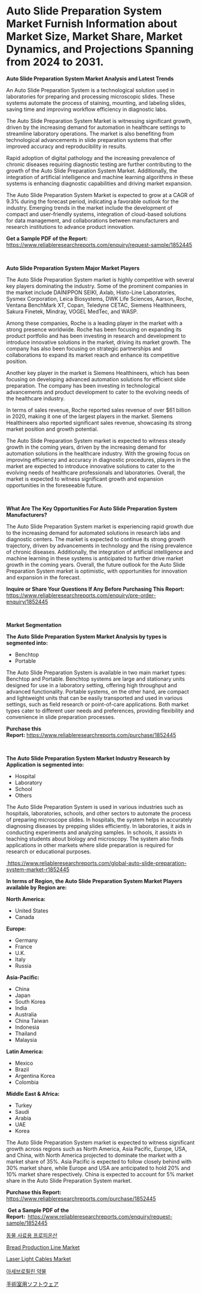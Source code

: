 <p><h1>Auto Slide Preparation System Market Furnish Information about Market Size, Market Share, Market Dynamics, and Projections Spanning from 2024 to 2031.</h1></p><p><strong>Auto Slide Preparation System Market Analysis and Latest Trends</strong></p>
<p><p>An Auto Slide Preparation System is a technological solution used in laboratories for preparing and processing microscopic slides. These systems automate the process of staining, mounting, and labeling slides, saving time and improving workflow efficiency in diagnostic labs.</p><p>The Auto Slide Preparation System Market is witnessing significant growth, driven by the increasing demand for automation in healthcare settings to streamline laboratory operations. The market is also benefiting from technological advancements in slide preparation systems that offer improved accuracy and reproducibility in results.</p><p>Rapid adoption of digital pathology and the increasing prevalence of chronic diseases requiring diagnostic testing are further contributing to the growth of the Auto Slide Preparation System Market. Additionally, the integration of artificial intelligence and machine learning algorithms in these systems is enhancing diagnostic capabilities and driving market expansion.</p><p>The Auto Slide Preparation System Market is expected to grow at a CAGR of 9.3% during the forecast period, indicating a favorable outlook for the industry. Emerging trends in the market include the development of compact and user-friendly systems, integration of cloud-based solutions for data management, and collaborations between manufacturers and research institutions to advance product innovation.</p></p>
<p><strong>Get a Sample PDF of the Report:&nbsp;</strong> <a href="https://www.reliableresearchreports.com/enquiry/request-sample/1852445">https://www.reliableresearchreports.com/enquiry/request-sample/1852445</a></p>
<p>&nbsp;</p>
<p><strong>Auto Slide Preparation System Major Market Players</strong></p>
<p><p>The Auto Slide Preparation System market is highly competitive with several key players dominating the industry. Some of the prominent companies in the market include DAINIPPON SEIKI, Axlab, Histo-Line Laboratories, Sysmex Corporation, Leica Biosystems, DWK Life Sciences, Aarson, Roche, Ventana BenchMark XT, Copan, Teledyne CETAC, Siemens Healthineers, Sakura Finetek, Mindray, VOGEL MedTec, and WASP.</p><p>Among these companies, Roche is a leading player in the market with a strong presence worldwide. Roche has been focusing on expanding its product portfolio and has been investing in research and development to introduce innovative solutions in the market, driving its market growth. The company has also been focusing on strategic partnerships and collaborations to expand its market reach and enhance its competitive position.</p><p>Another key player in the market is Siemens Healthineers, which has been focusing on developing advanced automation solutions for efficient slide preparation. The company has been investing in technological advancements and product development to cater to the evolving needs of the healthcare industry.</p><p>In terms of sales revenue, Roche reported sales revenue of over $61 billion in 2020, making it one of the largest players in the market. Siemens Healthineers also reported significant sales revenue, showcasing its strong market position and growth potential.</p><p>The Auto Slide Preparation System market is expected to witness steady growth in the coming years, driven by the increasing demand for automation solutions in the healthcare industry. With the growing focus on improving efficiency and accuracy in diagnostic procedures, players in the market are expected to introduce innovative solutions to cater to the evolving needs of healthcare professionals and laboratories. Overall, the market is expected to witness significant growth and expansion opportunities in the foreseeable future.</p></p>
<p>&nbsp;</p>
<p><strong>What Are The Key Opportunities For Auto Slide Preparation System Manufacturers?</strong></p>
<p><p>The Auto Slide Preparation System market is experiencing rapid growth due to the increasing demand for automated solutions in research labs and diagnostic centers. The market is expected to continue its strong growth trajectory, driven by advancements in technology and the rising prevalence of chronic diseases. Additionally, the integration of artificial intelligence and machine learning in these systems is anticipated to further drive market growth in the coming years. Overall, the future outlook for the Auto Slide Preparation System market is optimistic, with opportunities for innovation and expansion in the forecast.</p></p>
<p><strong>Inquire or Share Your Questions If Any Before Purchasing This Report:</strong> <a href="https://www.reliableresearchreports.com/enquiry/pre-order-enquiry/1852445">https://www.reliableresearchreports.com/enquiry/pre-order-enquiry/1852445</a></p>
<p>&nbsp;</p>
<p><strong>Market Segmentation</strong></p>
<p><strong>The Auto Slide Preparation System Market Analysis by types is segmented into:</strong></p>
<p><ul><li>Benchtop</li><li>Portable</li></ul></p>
<p><p>The Auto Slide Preparation System is available in two main market types: Benchtop and Portable. Benchtop systems are large and stationary units designed for use in a laboratory setting, offering high throughput and advanced functionality. Portable systems, on the other hand, are compact and lightweight units that can be easily transported and used in various settings, such as field research or point-of-care applications. Both market types cater to different user needs and preferences, providing flexibility and convenience in slide preparation processes.</p></p>
<p><strong>Purchase this Report:&nbsp;</strong><a href="https://www.reliableresearchreports.com/purchase/1852445">https://www.reliableresearchreports.com/purchase/1852445</a></p>
<p>&nbsp;</p>
<p><strong>The Auto Slide Preparation System Market Industry Research by Application is segmented into:</strong></p>
<p><ul><li>Hospital</li><li>Laboratory</li><li>School</li><li>Others</li></ul></p>
<p><p>The Auto Slide Preparation System is used in various industries such as hospitals, laboratories, schools, and other sectors to automate the process of preparing microscope slides. In hospitals, the system helps in accurately diagnosing diseases by prepping slides efficiently. In laboratories, it aids in conducting experiments and analyzing samples. In schools, it assists in teaching students about biology and microscopy. The system also finds applications in other markets where slide preparation is required for research or educational purposes.</p></p>
<p><a href="https://www.reliableresearchreports.com/global-auto-slide-preparation-system-market-r1852445">&nbsp;https://www.reliableresearchreports.com/global-auto-slide-preparation-system-market-r1852445</a></p>
<p><strong>In terms of Region, the Auto Slide Preparation System Market Players available by Region are:</strong></p>
<p>
    <p> <strong> North America: </strong>
        <ul>
            <li>United States</li>
            <li>Canada</li>
        </ul>
        </p> 
    <p> <strong> Europe: </strong>
        <ul>
            <li>Germany</li>
            <li>France</li>
            <li>U.K.</li>
            <li>Italy</li>
            <li>Russia</li>
        </ul>
        </p> 
    <p> <strong> Asia-Pacific: </strong>
        <ul>
            <li>China</li>
            <li>Japan</li>
            <li>South Korea</li>
            <li>India</li>
            <li>Australia</li>
            <li>China Taiwan</li>
            <li>Indonesia</li>
            <li>Thailand</li>
            <li>Malaysia</li>
        </ul>
        </p> 
    <p> <strong> Latin America: </strong>
        <ul>
            <li>Mexico</li>
            <li>Brazil</li>
            <li>Argentina Korea</li>
            <li>Colombia</li>
        </ul>
        </p> 
    <p> <strong> Middle East & Africa: </strong>
        <ul>
            <li>Turkey</li>
            <li>Saudi</li>
            <li>Arabia</li>
            <li>UAE</li>
            <li>Korea</li>
        </ul>
    </p>
    </p>
<p><p>The Auto Slide Preparation System market is expected to witness significant growth across regions such as North America, Asia Pacific, Europe, USA, and China, with North America projected to dominate the market with a market share of 35%. Asia Pacific is expected to follow closely behind with 30% market share, while Europe and USA are anticipated to hold 20% and 10% market share respectively. China is expected to account for 5% market share in the Auto Slide Preparation System market.</p></p>
<p><strong>Purchase this Report: </strong><a href="https://www.reliableresearchreports.com/purchase/1852445">https://www.reliableresearchreports.com/purchase/1852445</a></p>
<p>&nbsp;<strong>Get a Sample PDF of the Report:&nbsp;&nbsp;</strong><a href="https://www.reliableresearchreports.com/enquiry/request-sample/1852445">https://www.reliableresearchreports.com/enquiry/request-sample/1852445</a></p>
<p><strong></strong></p>
<p><p><a href="https://github.com/kimvicki3212024/Market-Research-Report-List-1/blob/main/5630891176791.md">동물 사료용 프로피온산</a></p><p><a href="https://github.com/maesanjaya8/Market-Research-Report-List-1/blob/main/bread-production-line-market.md">Bread Production Line Market</a></p><p><a href="https://github.com/bznecsdb5/Market-Research-Report-List-1/blob/main/laser-light-cables-market.md">Laser Light Cables Market</a></p><p><a href="https://github.com/khairinauzunul/Market-Research-Report-List-1/blob/main/5248732176790.md">아세브로필린 약물</a></p><p><a href="https://github.com/KenyonJohns/Market-Research-Report-List-1/blob/main/4612923164061.md">手術室用ソフトウェア</a></p></p>